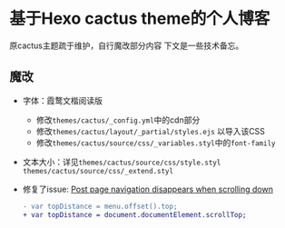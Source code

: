 # 基于Hexo cactus theme的个人博客

原cactus主题疏于维护，自行魔改部分内容
下文是一些技术备忘。

## 魔改

- 字体：霞鹜文楷阅读版
  - 修改`themes/cactus/_config.yml`中的cdn部分
  - 修改`themes/cactus/layout/_partial/styles.ejs` 以导入该CSS
  - 修改`themes/cactus/source/css/_variables.styl`中的`font-family`
- 文本大小：详见`themes/cactus/source/css/style.styl` `themes/cactus/source/css/_extend.styl`
- 修复了issue: [Post page navigation disappears when scrolling down](https://github.com/probberechts/hexo-theme-cactus/issues/378)

     ```diff
     - var topDistance = menu.offset().top;
     + var topDistance = document.documentElement.scrollTop;
     ```
